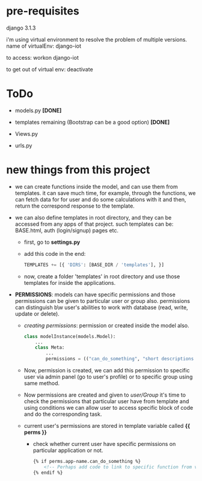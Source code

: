 # pre-requisites

django 3.1.3

i'm using virtual environment to resolve the problem of multiple versions.
name of virtualEnv: django-iot

to access:  workon django-iot

to get out of virtual env:  deactivate




# ToDo

* models.py     **[DONE]**

* templates remaining (Bootstrap can be a good option)  **[DONE]**

* Views.py      

* urls.py       


# new things from this project

*   we can create functions inside the model, and can use them from templates.
    it can save much time, for example, through the functions, we can fetch data for
    for user and do some calculations with it and then, return the correspond response
    to the template.

*   we can also define templates in root directory, and they can be accessed from any 
    apps of that project. such templates can be: BASE.html, auth (login/signup) pages etc.
    
    *   first, go to __settings.py__
    *   add this code in the end:
        
        ```python
        TEMPLATES += [{ 'DIRS': [BASE_DIR / 'templates'], }]
        ```
    *   now, create a folder 'templates' in root directory and use those templates
        for inside the applications.
    
*   __PERMISSIONS__:    models can have specific permissions and those permissions can 
    be given to particular user or group also. permissions can distinguish b\w user's 
    abilities to work with database (read, write, update or delete).
    
    *   _creating permissions_: permission or created inside the model also.
        
        ```python
        class modelInstance(models.Model):
            ...
            class Meta:
                ...
                permissions = (("can_do_something", "short descriptions about perm"),)
        ``` 
    
    *   Now, permission is created, we can add this permission to specific user via admin
        panel (go to user's profile) or to specific group using same method.
       
    *   Now permissions are created and given to *user/Group* 
        it's time to check the permissions that particular user have from template and
        using conditions we can allow user to access specific block of code and do the
        corresponding task.
        
    *   current user's permissions are stored in template variable called **{{ perms }}** 
        
        *   check whether current user have specific permissions on particular application or not.
        
            ```html
            {% if perms.app-name.can_do_something %}
                <!-- Perhaps add code to link to specific function from view, here. -->
            {% endif %}
            ```
